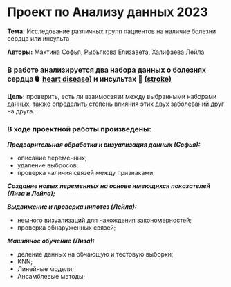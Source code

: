 # Проект по Анализу данных 2023
__Тема:__ Исследование различных групп пациентов на наличие болезни сердца или инсульта

__Авторы:__ Махтина Софья, Рыбьякова Елизавета, Халифаева Лейла

### В работе анализируется два набора данных о болезнях сердца🫀 [heart disease)](https://www.kaggle.com/datasets/alexteboul/heart-disease-health-indicators-dataset) и инсультах 🧠 [(stroke)](https://www.kaggle.com/datasets/zzettrkalpakbal/full-filled-brain-stroke-dataset?select=full_data.csv)

__Цель:__ проверить, есть ли взаимосвязи между выбранными наборами данных, также определить степень влияния этих двух заболеваний друг на друга.

### В ходе проектной работы произведены:
___Предварительная обработка и визуализация данных (Софья):___
* описание переменных;
* удаление выбросов;
* проверка наличия связей между признаками;

___Создание новых переменных на основе имеющихся показателей (Лиза и Лейла);___

___Выдвижение и проверка нипотез (Лейла):___
* немного визуализаций для нахождения закономерностей;
* проверка обнаруженных связей;

___Машинное обучение (Лиза):___
* деление данных на обчающую и тестовую выборки;
* KNN;
* Линейные модели;
* Ансамблевые методы;


